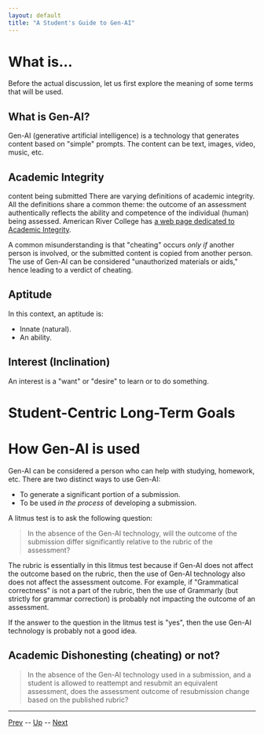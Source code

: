 ```yaml
---
layout: default
title: "A Student's Guide to Gen-AI"
---
```


# What is...

Before the actual discussion, let us first explore the meaning of some terms that will be used.

## What is Gen-AI?

Gen-AI (generative artificial intelligence) is a technology that generates content based on "simple" prompts. The content can be text, images, video, music, etc.

## Academic Integrity
content being submitted
There are varying definitions of academic integrity. All the definitions share a common theme: the outcome of an assessment authentically reflects the ability and competence of the individual (human) being assessed. American River College has [a web page dedicated to Academic Integrity](https://arc.losrios.edu/about-us/mission-vision-and-values/student-rights-and-responsibilities/plagiarism-and-cheating).

A common misunderstanding is that "cheating" occurs *only if* another person is involved, or the submitted content is copied from another person. The use of Gen-AI can be considered "unauthorized materials or aids," hence leading to a verdict of cheating.

## Aptitude

In this context, an aptitude is:

* Innate (natural).
* An ability.

## Interest (Inclination)

An interest is a "want" or "desire" to learn or to do something.

# Student-Centric Long-Term Goals



# How Gen-AI is used

Gen-AI can be considered a person who can help with studying, homework, etc. There are two distinct ways to use Gen-AI:

* To generate a significant portion of a submission.
* To be used *in the process* of developing a submission.

A litmus test is to ask the following question:

> In the absence of the Gen-AI technology, will the outcome of the submission differ significantly relative to the rubric of the assessment?

The rubric is essentially in this litmus test because if Gen-AI does not affect the outcome based on the rubric, then the use of Gen-AI technology also does not affect the assessment outcome. For example, if "Grammatical correctness" is not a part of the rubric, then the use of Grammarly (but strictly for grammar correction) is probably not impacting the outcome of an assessment.

If the answer to the question in the litmus test is "yes", then the use Gen-AI technology is probably not a good idea.

## Academic Dishonesting (cheating) or not?

> In the absence of the Gen-AI technology used in a submission, and a student is allowed to reattempt and resubmit an equivalent assessment, does the assessment outcome of resubmission change based on the published rubric?

<hr>

[Prev](githubMarkdownOerForStudents.md) -- [Up](README.md) -- [Next](studentCentricGenAi.md)

